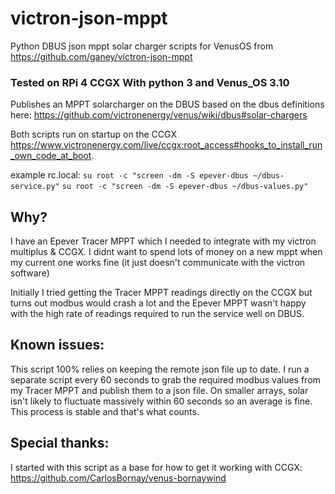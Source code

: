 # victron-json-mppt
Python DBUS json mppt solar charger scripts for VenusOS from https://github.com/ganey/victron-json-mppt

### Tested on RPi 4 CCGX With python 3 and Venus_OS 3.10
Publishes an MPPT solarcharger on the DBUS based on the dbus definitions here: https://github.com/victronenergy/venus/wiki/dbus#solar-chargers

Both scripts run on startup on the CCGX https://www.victronenergy.com/live/ccgx:root_access#hooks_to_install_run_own_code_at_boot.

example rc.local:
```su root -c "screen -dm -S epever-dbus ~/dbus-service.py"```
```su root -c "screen -dm -S epever-dbus ~/dbus-values.py"```


## Why?
I have an Epever Tracer MPPT which I needed to integrate with my victron multiplus & CCGX. I didnt want to spend lots of money on a new mppt when my current one works fine (it just doesn't communicate with the victron software)

Initially I tried getting the Tracer MPPT readings directly on the CCGX but turns out modbus would crash a lot and the Epever MPPT wasn't happy with the high rate of readings required to run the service well on DBUS.

## Known issues:
This script 100% relies on keeping the remote json file up to date. I run a separate script every 60 seconds to grab the required modbus values from my Tracer MPPT and publish them to a json file. On smaller arrays, solar isn't likely to fluctuate massively within 60 seconds so an average is fine. This process is stable and that's what counts.

## Special thanks:
I started with this script as a base for how to get it working with CCGX: https://github.com/CarlosBornay/venus-bornaywind
